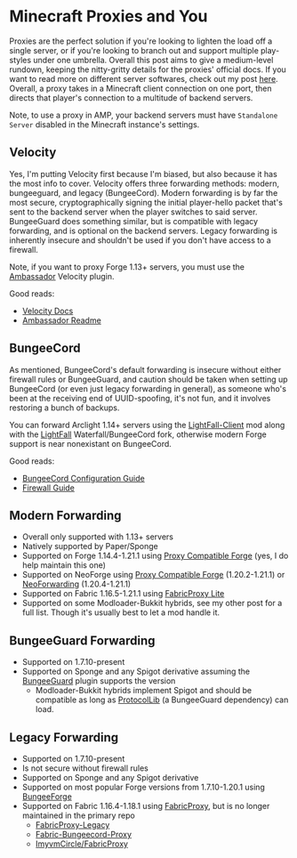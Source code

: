 # Minecraft Proxies and You

Proxies are the perfect solution if you're looking to lighten the load off a single server, or if you're looking to branch out and support multiple play-styles under one umbrella. Overall this post aims to give a medium-level rundown, keeping the nitty-gritty details for the proxies' official docs. If you want to read more on different server softwares, check out my post [here](<https://discourse.cubecoders.com/t/a-comprehensive-guide-to-various-minecraft-server-softwares/17672>). Overall, a proxy takes in a Minecraft client connection on one port, then directs that player's connection to a multitude of backend servers.

Note, to use a proxy in AMP, your backend servers must have `Standalone Server` disabled in the Minecraft instance's settings.

## Velocity

Yes, I'm putting Velocity first because I'm biased, but also because it has the most info to cover. Velocity offers three forwarding methods: modern, bungeeguard, and legacy (BungeeCord). Modern forwarding is by far the most secure, cryptographically signing the initial player-hello packet that's sent to the backend server when the player switches to said server. BungeeGuard does something similar, but is compatible with legacy forwarding, and is optional on the backend servers. Legacy forwarding is inherently insecure and shouldn't be used if you don't have access to a firewall.

Note, if you want to proxy Forge 1.13+ servers, you must use the [Ambassador](<https://github.com/adde0109/Ambassador>) Velocity plugin.

Good reads:

- [Velocity Docs](<https://docs.papermc.io/velocity/>)
- [Ambassador Readme](<https://github.com/adde0109/Ambassador?tab=readme-ov-file#ambassador>)

## BungeeCord

As mentioned, BungeeCord's default forwarding is insecure without either firewall rules or BungeeGuard, and caution should be taken when setting up BungeeCord (or even just legacy forwarding in general), as someone who's been at the receiving end of UUID-spoofing, it's not fun, and it involves restoring a bunch of backups.

You can forward Arclight 1.14+ servers using the [LightFall-Client](<https://github.com/ArclightPowered/lightfall-client>) mod along with the [LightFall](<https://github.com/ArclightPowered/lightfall>) Waterfall/BungeeCord fork, otherwise modern Forge support is near nonexistant on BungeeCord.

Good reads:

- [BungeeCord Configuration Guide](<https://www.spigotmc.org/wiki/bungeecord-configuration-guide/>)
- [Firewall Guide](<https://www.spigotmc.org/wiki/firewall-guide/>)

## Modern Forwarding

- Overall only supported with 1.13+ servers
- Natively supported by Paper/Sponge
- Supported on Forge 1.14.4-1.21.1 using [Proxy Compatible Forge](<https://modrinth.com/mod/proxy-compatible-forge>) (yes, I do help maintain this one)
- Supported on NeoForge using [Proxy Compatible Forge](<https://modrinth.com/mod/proxy-compatible-forge>) (1.20.2-1.21.1) or [NeoForwarding](<https://modrinth.com/mod/neoforwarding>) (1.20.4-1.21.1)
- Supported on Fabric 1.16.5-1.21.1 using [FabricProxy Lite](<https://modrinth.com/mod/fabricproxy-lite>)
- Supported on some Modloader-Bukkit hybrids, see my other post for a full list. Though it's usually best to let a mod handle it.

## BungeeGuard Forwarding

- Supported on 1.7.10-present
- Supported on Sponge and any Spigot derivative assuming the [BungeeGuard](<https://www.spigotmc.org/resources/bungeeguard.79601/>) plugin supports the version
  - Modloader-Bukkit hybrids implement Spigot and should be compatible as long as [ProtocolLib](<https://www.spigotmc.org/resources/protocollib.1997/>) (a BungeeGuard dependency) can load.

## Legacy Forwarding

- Supported on 1.7.10-present
- Is not secure without firewall rules
- Supported on Sponge and any Spigot derivative
- Supported on most popular Forge versions from 1.7.10-1.20.1 using [BungeeForge](<https://github.com/caunt/BungeeForge>)
- Supported on Fabric 1.16.4-1.18.1 using [FabricProxy](<https://modrinth.com/mod/fabricproxy>), but is no longer maintained in the primary repo
  - [FabricProxy-Legacy](<https://github.com/voruti/FabricProxy-Legacy>)
  - [Fabric-Bungeecord-Proxy](<https://github.com/disymayufei/Fabric-Bungeecord-Proxy>)
  - [ImyvmCircle/FabricProxy](<https://github.com/ImyvmCircle/FabricProxy>)

